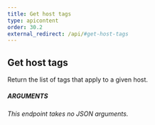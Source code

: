 ```yaml
---
title: Get host tags
type: apicontent
order: 30.2
external_redirect: /api/#get-host-tags
---
```


## Get host tags
Return the list of tags that apply to a given host.

##### ARGUMENTS

*This endpoint takes no JSON arguments.*
